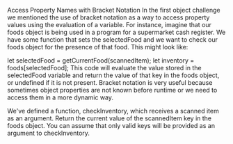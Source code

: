 Access Property Names with Bracket Notation
In the first object challenge we mentioned the use of bracket notation as a way to access property values using the evaluation of a variable. For instance, imagine that our foods object is being used in a program for a supermarket cash register. We have some function that sets the selectedFood and we want to check our foods object for the presence of that food. This might look like:

let selectedFood = getCurrentFood(scannedItem);
let inventory = foods[selectedFood];
This code will evaluate the value stored in the selectedFood variable and return the value of that key in the foods object, or undefined if it is not present. Bracket notation is very useful because sometimes object properties are not known before runtime or we need to access them in a more dynamic way.

We've defined a function, checkInventory, which receives a scanned item as an argument. Return the current value of the scannedItem key in the foods object. You can assume that only valid keys will be provided as an argument to checkInventory.

